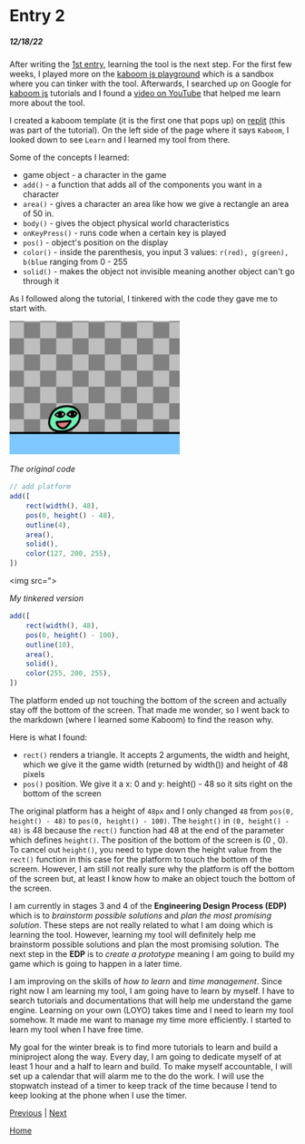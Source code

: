 # Entry 2
##### 12/18/22

After writing the [1st entry](entry01.md), learning the tool is the next step.
For the first few weeks, I played more on the [kaboom js playground](https://kaboomjs.com/play?demo=add) which is a sandbox where you can tinker with the tool. Afterwards, I searched up on Google for [kaboom js](https://kaboomjs.com/) tutorials and I found a [video on YouTube](https://www.youtube.com/watch?v=4OaHB0JbJDI) that helped me learn more about the tool.

I created a kaboom template (it is the first one that pops up) on [replit](https://replit.com/~) (this was part of the tutorial). On the left side of the page where it says `Kaboom`, I looked down to see `Learn` and I learned my tool from there.

Some of the concepts I learned:
* game object - a character in the game
* `add()` - a function that adds all of the components you want in a character
* `area()` - gives a character an area like how we give a rectangle an area of 50 in.
* `body()` - gives the object physical world characteristics
* `onKeyPress()` - runs code when a certain key is played
* `pos()` - object's position on the display
* `color()` - inside the parenthesis, you input 3 values: `r(red), g(green), b(blue` ranging from 0 - 255
* `solid()` - makes the object not invisible meaning another object can't go through it

As I followed along the tutorial, I tinkered with the code they gave me to start with.

<!-- ![kaboom-sandbox-1](img/kaboom-sandbox-1.png) -->
<img src="img/kaboom-sandbox-1.png" width="300">

*The original code*
```js
// add platform
add([
	rect(width(), 48),
	pos(0, height() - 48),
	outline(4),
	area(),
	solid(),
	color(127, 200, 255),
])
```
<!-- ![kaboom-sandbox-2](img/kaboom-sandbox-2.png) -->
<img src=">

*My tinkered version*
```js
add([
	rect(width(), 48),
	pos(0, height() - 100),
	outline(10),
	area(),
	solid(),
	color(255, 200, 255),
])
```
The platform ended up not touching the bottom of the screen and actually stay off the bottom of the screen. That made me wonder, so I went back to the markdown (where I learned some Kaboom) to find the reason why.

Here is what I found:

* `rect()` renders a triangle. It accepts 2 arguments, the width and height, which we give it the game width (returned by width()) and height of 48 pixels
* `pos()` position. We give it a x: 0 and y: height() - 48 so it sits right on the bottom of the screen

The original platform has a height of `48px` and I only changed `48` from `pos(0, height() - 48)` to `pos(0, height() - 100)`. The `height()` in `(0, height() - 48)` is 48 because the `rect()` function had 48 at the end of the parameter which defines `height()`. The position of the bottom of the screen is (0 , 0). To cancel out `height()`, you need to type down the height value from the `rect()` function in this case for the platform to touch the bottom of the screem. However, I am still not really sure why the platform is off the bottom of the screen but, at least I know how to make an object touch the bottom of the screen.

I am currently in stages 3 and 4 of the **Engineering Design Process (EDP)** which is to *brainstorm possible solutions* and *plan the most promising solution*. These steps are not really related to what I am doing which is learning the tool. However, learning my tool will definitely help me brainstorm possible solutions and plan the most promising solution. The next step in the **EDP** is to *create a prototype* meaning I am going to build my game which is going to happen in a later time.

I am improving on the skills of *how to learn* and *time management*. Since right now I am learning my tool, I am going have to learn by myself. I have to search tutorials and documentations that will help me understand the game engine. Learning on your own (LOYO) takes time and I need to learn my tool somehow. It made me want to manage my time more efficiently. I started to learn my tool when I have free time.

My goal for the winter break is to find more tutorials to learn and build a miniproject along the way. Every day, I am going to dedicate myself of at least 1 hour and a half to learn and build. To make myself accountable, I will set up a calendar that will alarm me to the do the work. I will use the stopwatch instead of a timer to keep track of the time because I tend to keep looking at the phone when I use the timer.

[Previous](entry01.md) | [Next](entry03.md)

[Home](../README.md)